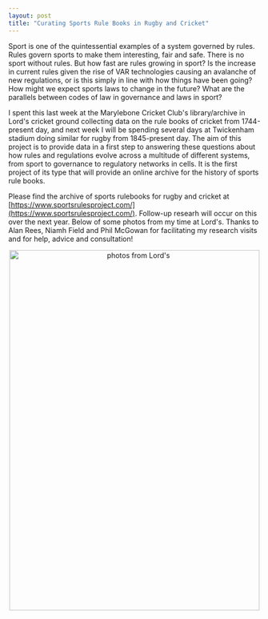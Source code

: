 ```yaml
---
layout: post
title: "Curating Sports Rule Books in Rugby and Cricket"
---
```


Sport is one of the quintessential examples of a system governed by rules. Rules govern sports to make them interesting, fair and safe. There is no sport without rules. But how fast are rules growing in sport? Is the increase 
in current rules given the rise of VAR technologies causing an avalanche of new regulations, or is this simply in line with how things have been going? How might we expect sports laws to change in the future? What are the 
parallels between codes of law in governance and laws in sport?

I spent this last week at the Marylebone Cricket Club's library/archive in Lord's cricket ground collecting data on the rule books of cricket from 1744-present day, and next week I will be spending several days at Twickenham stadium doing similar for rugby from 1845-present day.
The aim of this project is to provide data in a first step to answering these questions about how rules and regulations evolve across a multitude of different systems, from sport to governance to regulatory networks in cells. 
It is the first project of its type that will provide an online archive for the history of sports rule books.

Please find the archive of sports rulebooks for rugby and cricket at [https://www.sportsrulesproject.com/](https://www.sportsrulesproject.com/). Follow-up researh will occur on this over the next year. Below of some photos from my time at Lord's. Thanks to Alan Rees, Niamh Field and Phil McGowan 
for facilitating my research visits and for help, advice and consultation! 

<div style="text-align: center;">
  <img src="https://jamesholehouse.github.io/_posts/comb-photos.png" alt="photos from Lord's" title="" width="500" height="720">
</div>

